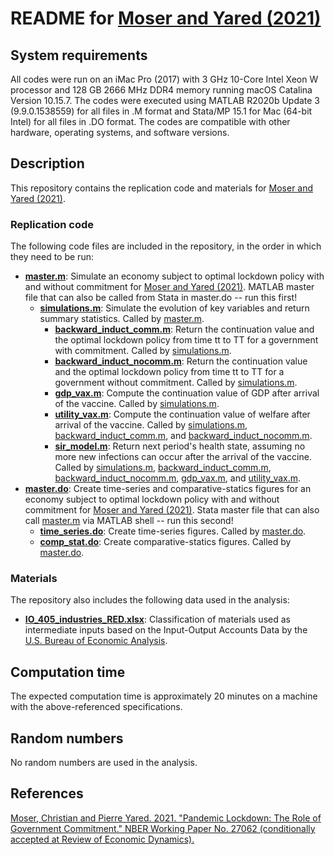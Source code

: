 # README for [Moser and Yared (2021)](https://www.nber.org/papers/w27062)


## System requirements

All codes were run on an iMac Pro (2017) with 3 GHz 10-Core Intel Xeon W processor and 128 GB 2666 MHz DDR4 memory running macOS Catalina Version 10.15.7. The codes were executed using MATLAB R2020b Update 3 (9.9.0.1538559) for all files in .M format and Stata/MP 15.1 for Mac (64-bit Intel) for all files in .DO format. The codes are compatible with other hardware, operating systems, and software versions.


## Description

This repository contains the replication code and materials for [Moser and Yared (2021)](https://www.nber.org/papers/w27062).

### Replication code

The following code files are included in the repository, in the order in which they need to be run:

- **[master.m](master.m)**: Simulate an economy subject to optimal lockdown policy with and without commitment for [Moser and Yared (2021)](https://www.nber.org/papers/w27062). MATLAB master file that can also be called from Stata in master.do -- run this first!
   - **[simulations.m](simulations.m)**: Simulate the evolution of key variables and return summary statistics. Called by [master.m](master.m).
      - **[backward_induct_comm.m](backward_induct_comm.m)**: Return the continuation value and the optimal lockdown policy from time tt to TT for a government with commitment. Called by [simulations.m](simulations.m).
      - **[backward_induct_nocomm.m](backward_induct_nocomm.m)**: Return the continuation value and the optimal lockdown policy from time tt to TT for a government without commitment. Called by [simulations.m](simulations.m).
      - **[gdp_vax.m](gdp_vax.m)**: Compute the continuation value of GDP after arrival of the vaccine. Called by [simulations.m](simulations.m).
      - **[utility_vax.m](utility_vax.m)**: Compute the continuation value of welfare after arrival of the vaccine. Called by [simulations.m](simulations.m), [backward_induct_comm.m](backward_induct_comm.m), and [backward_induct_nocomm.m](backward_induct_nocomm.m).
      - **[sir_model.m](sir_model.m)**: Return next period's health state, assuming no more new infections can occur after the arrival of the vaccine. Called by [simulations.m](simulations.m), [backward_induct_comm.m](backward_induct_comm.m), [backward_induct_nocomm.m](backward_induct_nocomm.m), [gdp_vax.m](gdp_vax.m), and [utility_vax.m](utility_vax.m).
- **[master.do](master.do)**: Create time-series and comparative-statics figures for an economy subject to optimal lockdown policy with and without commitment for [Moser and Yared (2021)](https://www.nber.org/papers/w27062). Stata master file that can also call [master.m](master.m) via MATLAB shell -- run this second!
   - **[time_series.do](time_series.do)**: Create time-series figures. Called by [master.do](master.do).
   - **[comp_stat.do](comp_stat.do)**: Create comparative-statics figures. Called by [master.do](master.do).

### Materials

The repository also includes the following data used in the analysis:

- **[IO_405_industries_RED.xlsx](IO_405_industries_RED.xlsx)**: Classification of materials used as intermediate inputs based on the Input-Output Accounts Data by the [U.S. Bureau of Economic Analysis](https://www.bea.gov/industry/input-output-accounts-data).


## Computation time

The expected computation time is approximately 20 minutes on a machine with the above-referenced specifications.


## Random numbers

No random numbers are used in the analysis.


## References

[Moser, Christian and Pierre Yared. 2021. "Pandemic Lockdown: The Role of Government Commitment." NBER Working Paper No. 27062 (conditionally accepted at Review of Economic Dynamics).](https://www.nber.org/papers/w27062)
